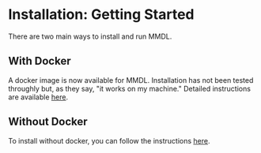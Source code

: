 # Installation: Getting Started

There are two main ways to install and run MMDL.

## With Docker
    
A docker image is now available for MMDL. Installation has not been tested throughly but, as they say, "it works on my machine." Detailed instructions are available [here](Docker/index.md).

## Without Docker

To install without docker, you can follow the instructions [here](Dockerless/Install.md).